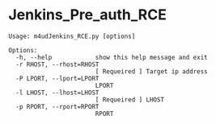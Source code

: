 # Jenkins_Pre_auth_RCE


    Usage: m4udJenkins_RCE.py [options]

    Options:
      -h, --help            show this help message and exit
      -r RHOST, --rhost=RHOST
                            [ Requeired ] Target ip address
      -P LPORT, --lport=LPORT
                            LPORT
      -l LHOST, --lhost=LHOST
                            [ Requeired ] LHOST
      -p RPORT, --rport=RPORT
                            RPORT
